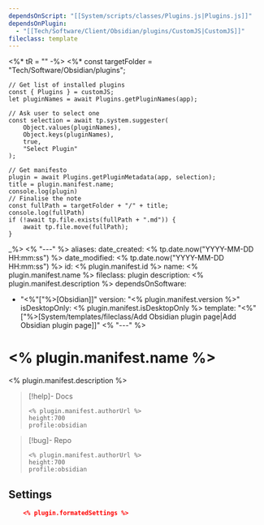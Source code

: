 ```yaml
---
dependsOnScript: "[[System/scripts/classes/Plugins.js|Plugins.js]]"
dependsOnPlugin:
  - "[[Tech/Software/Client/Obsidian/plugins/CustomJS|CustomJS]]"
fileclass: template
---
```

<%* tR = "" -%>
<%* 
	const targetFolder = "Tech/Software/Obsidian/plugins";
	
	// Get list of installed plugins
	const { Plugins } = customJS;
	let pluginNames = await Plugins.getPluginNames(app);
	
	// Ask user to select one
	const selection = await tp.system.suggester(
		Object.values(pluginNames),
		Object.keys(pluginNames),
		true,
		"Select Plugin"
	);
	
	// Get manifesto
	plugin = await Plugins.getPluginMetadata(app, selection);
	title = plugin.manifest.name;
	console.log(plugin)
	// Finalise the note
	const fullPath = targetFolder + "/" + title;
	console.log(fullPath)
	if (!await tp.file.exists(fullPath + ".md")) {
		await tp.file.move(fullPath);
	}
_%>
<% "---" %>
aliases: 
date_created: <% tp.date.now("YYYY-MM-DD HH:mm:ss") %>
date_modified: <% tp.date.now("YYYY-MM-DD HH:mm:ss") %>
id: <% plugin.manifest.id %>
name: <% plugin.manifest.name %>
fileclass: plugin
description: <% plugin.manifest.description %>
dependsOnSoftware: 
- "<%"["%>[Obsidian]]"
version: "<% plugin.manifest.version %>"
isDesktopOnly: <% plugin.manifest.isDesktopOnly %>
template: "<%"["%>[System/templates/fileclass/Add Obsidian plugin page|Add Obsidian plugin page]]"
<% "---" %>

# <% plugin.manifest.name %>

<% plugin.manifest.description %>

>[!help]- Docs
>
>```gate  
><% plugin.manifest.authorUrl %>
>height:700
>profile:obsidian
>```

>[!bug]- Repo
>
>```gate  
><% plugin.manifest.authorUrl %>
>height:700
>profile:obsidian
>```

## Settings

```json
	<% plugin.formatedSettings %>
```
